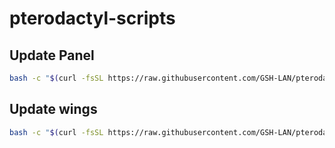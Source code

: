 # pterodactyl-scripts

## Update Panel

```bash
bash -c "$(curl -fsSL https://raw.githubusercontent.com/GSH-LAN/pterodactyl-scripts/main/update_panel.sh)"
```

## Update wings

```bash
bash -c "$(curl -fsSL https://raw.githubusercontent.com/GSH-LAN/pterodactyl-scripts/main/update_wings.sh)"
```